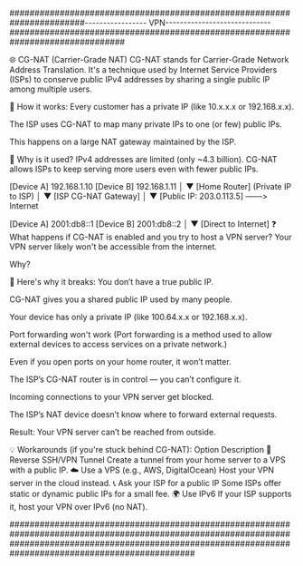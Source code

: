 #######################################################################----------------- VPN-----------------------------###############################################################################

🌐 CG-NAT (Carrier-Grade NAT)
CG-NAT stands for Carrier-Grade Network Address Translation. It's a technique used by Internet Service Providers (ISPs) to conserve public IPv4 addresses by sharing a single public IP among multiple users.

🧠 How it works:
Every customer has a private IP (like 10.x.x.x or 192.168.x.x).

The ISP uses CG-NAT to map many private IPs to one (or few) public IPs.

This happens on a large NAT gateway maintained by the ISP.

🔧 Why is it used?
IPv4 addresses are limited (only ~4.3 billion). CG-NAT allows ISPs to keep serving more users even with fewer public IPs.

[Device A] 192.168.1.10
[Device B] 192.168.1.11
       │
       ▼
 [Home Router] (Private IP to ISP)
       │
       ▼
 [ISP CG-NAT Gateway]
       │
       ▼
 [Public IP: 203.0.113.5] ───> Internet


[Device A] 2001:db8::1
[Device B] 2001:db8::2
       │
       ▼
 [Direct to Internet]
❓ What happens if CG-NAT is enabled and you try to host a VPN server?
Your VPN server likely won't be accessible from the internet.

Why?

🚧 Here's why it breaks:
You don’t have a true public IP.

CG-NAT gives you a shared public IP used by many people.

Your device has only a private IP (like 100.64.x.x or 192.168.x.x).

Port forwarding won't work (Port forwarding is a method used to allow external devices to access services on a private network.)

Even if you open ports on your home router, it won’t matter.

The ISP’s CG-NAT router is in control — you can’t configure it.

Incoming connections to your VPN server get blocked.

The ISP’s NAT device doesn’t know where to forward external requests.

Result: Your VPN server can’t be reached from outside.

💡 Workarounds (if you're stuck behind CG-NAT):
Option	Description
🔁 Reverse SSH/VPN Tunnel	Create a tunnel from your home server to a VPS with a public IP.
☁️ Use a VPS (e.g., AWS, DigitalOcean)	Host your VPN server in the cloud instead.
📞 Ask your ISP for a public IP	Some ISPs offer static or dynamic public IPs for a small fee.
🌍 Use IPv6	If your ISP supports it, host your VPN over IPv6 (no NAT).

#############################################################################################################################################################################################################




